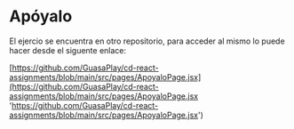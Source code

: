 # Apóyalo

El ejercio se encuentra en otro repositorio, para acceder al mismo lo puede hacer desde el siguente enlace:

[https://github.com/GuasaPlay/cd-react-assignments/blob/main/src/pages/ApoyaloPage.jsx](https://github.com/GuasaPlay/cd-react-assignments/blob/main/src/pages/ApoyaloPage.jsx 'https://github.com/GuasaPlay/cd-react-assignments/blob/main/src/pages/ApoyaloPage.jsx')
